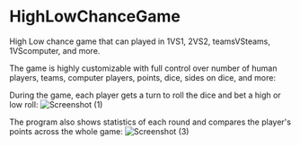 # HighLowChanceGame
High Low chance game that can played in 1VS1, 2VS2, teamsVSteams, 1VScomputer, and more.

The game is highly customizable with full control over number of human players, teams, computer players, points, dice, sides on dice, and more:


During the game, each player gets a turn to roll the dice and bet a high or low roll:
![Screenshot (1)](https://user-images.githubusercontent.com/43831507/95701139-c6429c00-0c16-11eb-96ea-f4d39243a8f7.png)

The program also shows statistics of each round and compares the player's points across the whole game:
![Screenshot (3)](https://user-images.githubusercontent.com/43831507/95701506-c2634980-0c17-11eb-8281-7b8cdb97ad92.png)


